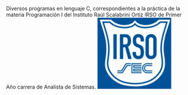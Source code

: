 Diversos programas en lenguaje C, correspondientes a  la práctica de la materia Programación I del  Instituto Raúl Scalabrini Ortiz IRSO  de Primer Año carrera de Analista de Sistemas.
![Screenshot](img.png)


